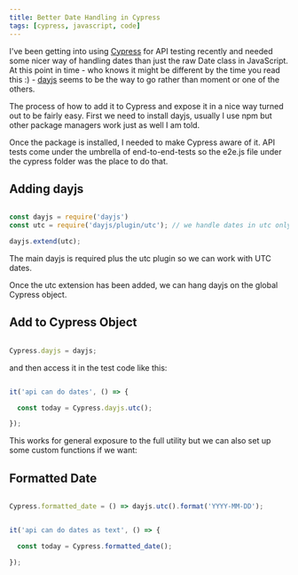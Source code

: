 ```yaml
---
title: Better Date Handling in Cypress
tags: [cypress, javascript, code]
---
```


I've been getting into using [Cypress](https://cypress.io) for API testing recently and needed some nicer way of handling dates than just the raw Date class in JavaScript.
At this point in time - who knows it might be different by the time you read this :) - [dayjs](https://day.js.org) seems to be the way to go rather than moment or one of the others.

The process of how to add it to Cypress and expose it in a nice way turned out to be fairly easy. First we need to install dayjs, usually I use npm but other
package managers work just as well I am told.

Once the package is installed, I needed to make Cypress aware of it. API tests come under the umbrella of end-to-end-tests so the e2e.js file under the cypress folder was the place to
do that.

## Adding dayjs

```javascript

const dayjs = require('dayjs')
const utc = require('dayjs/plugin/utc'); // we handle dates in utc only

dayjs.extend(utc);

```

The main dayjs is required plus the utc plugin so we can work with UTC dates.

Once the utc extension has been added, we can hang dayjs on the global Cypress object.

## Add to Cypress Object

```javascript

Cypress.dayjs = dayjs;

```

and then access it in the test code like this:

```javascript

it('api can do dates', () => {

  const today = Cypress.dayjs.utc();

});

```

This works for general exposure to the full utility but we can also set up some custom functions if we want:

## Formatted Date

```javascript

Cypress.formatted_date = () => dayjs.utc().format('YYYY-MM-DD');

```

```javascript

it('api can do dates as text', () => {

  const today = Cypress.formatted_date();

});

```
